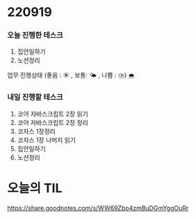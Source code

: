 # 220919

### 오늘 진행한 테스크

1. 집안일하기
2. 노션정리

업무 진행상태 (좋음 : ☀ , 보통: 🌤 , 나쁨 : ⛈)
`🌨`

### 내일 진행할 테스크

1. 코어 자바스크립트 2장 읽기
2. 코어 자바스크립트 2장 정리
3. 코자스 1장정리
4. 코자스 1장 나머지 읽기
5. 집안일하기
6. 노션정리

# 오늘의 TIL

https://share.goodnotes.com/s/WW69Zbo4zmBuDGmYggOuRr
